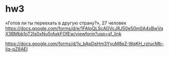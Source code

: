 # hw3
«Готов ли ты переехать в другую страну?», 27 человек
https://docs.google.com/forms/d/e/1FAIpQLScAGVcJ8J50e50m0A4xBwVqX3BMbb1oT2Is0xNu5rAxkFOfEw/viewform?usp=sf_link

https://docs.google.com/forms/d/1v_bApDsHm3YyuM8eZ-WqKH_rztucMb-Iiq-pZ8AEI
